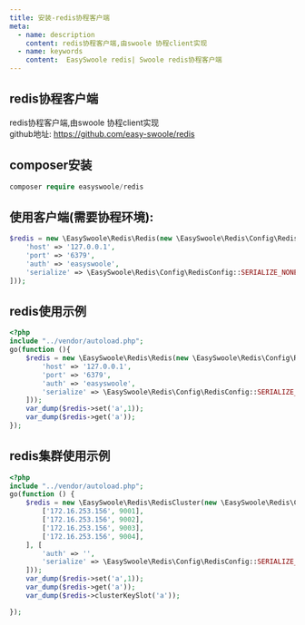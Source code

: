```yaml
---
title: 安装-redis协程客户端
meta:
  - name: description
    content: redis协程客户端,由swoole 协程client实现 
  - name: keywords
    content:  EasySwoole redis| Swoole redis协程客户端
---
```

## redis协程客户端
redis协程客户端,由swoole 协程client实现   
github地址: https://github.com/easy-swoole/redis 

## composer安装   
```php
composer require easyswoole/redis
```

## 使用客户端(需要协程环境):  
```php
$redis = new \EasySwoole\Redis\Redis(new \EasySwoole\Redis\Config\RedisConfig([
    'host' => '127.0.0.1',
    'port' => '6379',
    'auth' => 'easyswoole',
    'serialize' => \EasySwoole\Redis\Config\RedisConfig::SERIALIZE_NONE
]));
```

## redis使用示例
```php
<?php
include "../vendor/autoload.php";
go(function (){
    $redis = new \EasySwoole\Redis\Redis(new \EasySwoole\Redis\Config\RedisConfig([
        'host' => '127.0.0.1',
        'port' => '6379',
        'auth' => 'easyswoole',
        'serialize' => \EasySwoole\Redis\Config\RedisConfig::SERIALIZE_NONE
    ]));
    var_dump($redis->set('a',1));
    var_dump($redis->get('a'));
});
```

## redis集群使用示例
```php
<?php
include "../vendor/autoload.php";
go(function () {
    $redis = new \EasySwoole\Redis\RedisCluster(new \EasySwoole\Redis\Config\RedisClusterConfig([
        ['172.16.253.156', 9001],
        ['172.16.253.156', 9002],
        ['172.16.253.156', 9003],
        ['172.16.253.156', 9004],
    ], [
        'auth' => '',
        'serialize' => \EasySwoole\Redis\Config\RedisConfig::SERIALIZE_PHP
    ]));
    var_dump($redis->set('a',1));
    var_dump($redis->get('a'));
    var_dump($redis->clusterKeySlot('a'));

});
```